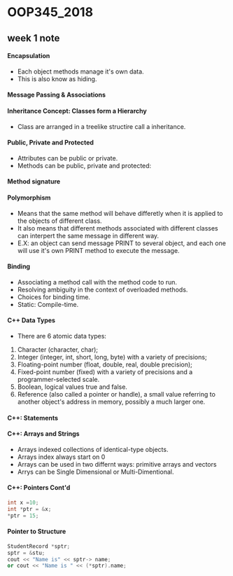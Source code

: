 # OOP345_2018

## week 1 note

#### Encapsulation

* Each object methods manage it's own data.
* This is also know as hiding.

#### Message Passing & Associations

#### Inheritance Concept: Classes form a Hierarchy
* Class are arranged in a treelike structire call a inheritance.

#### Public, Private and Protected
* Attributes can be public or private.
* Methods can be public, private and protected:

#### Method signature

#### Polymorphism
* Means that the same method will behave differetly when it is applied to the objects of different class.
* It also means that different methods associated with different classes can interpert the same message in different way.
* E.X: an object can send message PRINT to several object, and each one will use it's own PRINT method to execute the message.

#### Binding 
* Associating a method call with the method code to run.
* Resolving ambiguity in the context of overloaded methods.
* Choices for binding time.
* Static: Compile-time.

#### C++ Data Types
* There are 6 atomic data types:
1. Character (character, char);
2. Integer (integer, int, short, long, byte) with a variety of precisions;
3. Floating-point number (float, double, real, double precision);
4. Fixed-point number (fixed) with a variety of precisions and a programmer-selected scale.
5. Boolean, logical values true and false.
6. Reference (also called a pointer or handle), a small value referring to another object's address in memory, possibly a much larger one.

#### C++: Statements

#### C++: Arrays and Strings
* Arrays indexed collections of identical-type objects.
* Arrays index always start on 0
* Arrays can be used in two differnt ways: primitive arrays and vectors
* Arrys can be Single Dimensional or Multi-Dimentional.

#### C++: Pointers Cont'd
``` c++
int x =10;
int *ptr = &x;
*ptr = 15;
```
#### Pointer to Structure
```c++
StudentRecord *sptr;
sptr = &stu;
cout << "Name is" << sptr-> name;
or cout << "Name is " << (*sptr).name;
```
